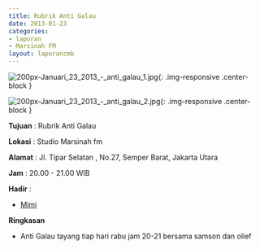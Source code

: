```yaml
---
title: Rubrik Anti Galau
date: 2013-01-23
categories:
- laporan
- Marsinah FM
layout: laporancmb
---
```



![200px-Januari_23_2013_-_anti_galau_1.jpg](/uploads/200px-Januari_23_2013_-_anti_galau_1.jpg){: .img-responsive .center-block }

![200px-Januari_23_2013_-_anti_galau_2.jpg](/uploads/200px-Januari_23_2013_-_anti_galau_2.jpg){: .img-responsive .center-block }


**Tujuan** : Rubrik Anti Galau 

**Lokasi** : Studio Marsinah fm 

**Alamat** : Jl. Tipar Selatan , No.27, Semper Barat, Jakarta Utara 

**Jam** : 20.00 - 21.00 WIB 

**Hadir** :
* [Mimi](http://wiki.ciptamedia.org/wiki/Mimi)

**Ringkasan**  
* Anti Galau tayang tiap hari rabu jam 20-21 bersama samson dan olief

